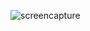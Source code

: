 ![screencapture](https://user-images.githubusercontent.com/82975802/143606819-07df1332-6b27-4c6c-bd26-bb8092e01550.png)
